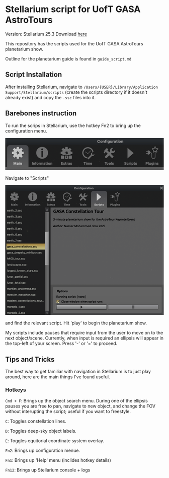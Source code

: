 # Stellarium script for UofT GASA AstroTours

Version: Stellarium 25.3
Download [here](https://stellarium.org/)

This repository has the scripts used for the UofT GASA AstroTours planetarium show. 

Outline for the planetarium guide is found in `guide_script.md`

## Script Installation

After installing Stellarium, navigate to `/Users/{USER}/Library/Application Support/Stellarium/scripts` (create the scripts directory if it doesn't already exist) and copy the `.ssc` files into it.

## Barebones instruction
To run the scrips in Stellarium, use the hotkey Fn2 to bring up the configuration menu.

![alt text](image.png)

Navigate to "Scripts"

![alt text](image-1.png)

and find the relevant script. Hit 'play' to begin the planetarium show.

My scripts include pauses that require input from the user to move on to the next object/scene. Currently, when input is required an ellipsis will appear in the top-left of your screen. Press '-' or '=' to proceed. 

## Tips and Tricks

The best way to get familiar with navigation in Stellarium is to just play around, here are the main things I've found useful.

### Hotkeys
`Cmd + F`: Brings up the object search menu. During one of the ellipsis pauses you are free to pan, navigate to new object, and change the FOV without interupting the script; useful if you want to freestyle.

`C`: Toggles constellation lines.

`D`: Toggles deep-sky object labels.

`E`: Toggles equitorial coordinate system overlay.

`Fn2`: Brings up configuration menue.

`Fn1`: Brings up 'Help' menu (inclides hotkey details)

`Fn12`: Brings up Stellarium console + logs

